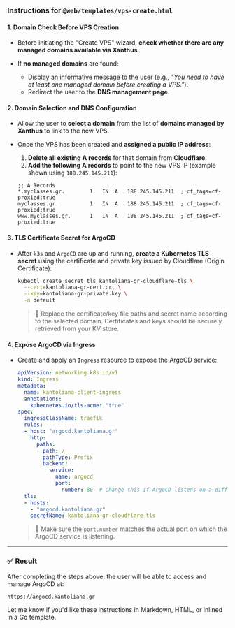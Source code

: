 ### Instructions for `@web/templates/vps-create.html`

#### 1. Domain Check Before VPS Creation

* Before initiating the "Create VPS" wizard, **check whether there are any managed domains available via Xanthus**.
* If **no managed domains** are found:

  * Display an informative message to the user (e.g., *"You need to have at least one managed domain before creating a VPS."*).
  * Redirect the user to the **DNS management page**.

#### 2. Domain Selection and DNS Configuration

* Allow the user to **select a domain** from the list of **domains managed by Xanthus** to link to the new VPS.
* Once the VPS has been created and **assigned a public IP address**:

  1. **Delete all existing A records** for that domain from **Cloudflare**.
  2. **Add the following A records** to point to the new VPS IP (example shown using `188.245.145.211`):

  ```dns
  ;; A Records
  *.myclasses.gr.        1   IN  A   188.245.145.211  ; cf_tags=cf-proxied:true
  myclasses.gr.          1   IN  A   188.245.145.211  ; cf_tags=cf-proxied:true
  www.myclasses.gr.      1   IN  A   188.245.145.211  ; cf_tags=cf-proxied:true
  ```

#### 3. TLS Certificate Secret for ArgoCD

* After `k3s` and `ArgoCD` are up and running, **create a Kubernetes TLS secret** using the certificate and private key issued by Cloudflare (Origin Certificate):

  ```bash
  kubectl create secret tls kantoliana-gr-cloudflare-tls \
    --cert=kantoliana-gr-cert.crt \
    --key=kantoliana-gr-private.key \
    -n default
  ```

  > 📝 Replace the certificate/key file paths and secret name according to the selected domain. Certificates and keys should be securely retrieved from your KV store.

#### 4. Expose ArgoCD via Ingress

* Create and apply an `Ingress` resource to expose the ArgoCD service:

  ```yaml
  apiVersion: networking.k8s.io/v1
  kind: Ingress
  metadata:
    name: kantoliana-client-ingress
    annotations:
      kubernetes.io/tls-acme: "true"
  spec:
    ingressClassName: traefik
    rules:
    - host: "argocd.kantoliana.gr"
      http:
        paths:
        - path: /
          pathType: Prefix
          backend:
            service:
              name: argocd
              port:
                number: 80  # Change this if ArgoCD listens on a different port
    tls:
    - hosts:
      - "argocd.kantoliana.gr"
      secretName: kantoliana-gr-cloudflare-tls
  ```

  > 📝 Make sure the `port.number` matches the actual port on which the ArgoCD service is listening.

---

### ✅ Result

After completing the steps above, the user will be able to access and manage ArgoCD at:

```
https://argocd.kantoliana.gr
```

Let me know if you'd like these instructions in Markdown, HTML, or inlined in a Go template.

